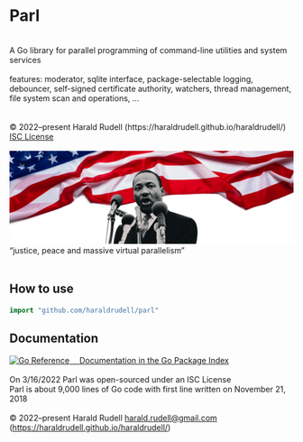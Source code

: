 # Parl

<br />
A Go library for parallel programming of command-line utilities and system services<br />
<br />
features: moderator, sqlite interface, package-selectable logging, debouncer, self-signed certificate authority, watchers, thread management, file system scan and operations, …
<br />
<br />
<br />
© 2022–present Harald Rudell <harald.rudell@gmail.com> (https://haraldrudell.github.io/haraldrudell/)<br />
<a href=./LICENSE>ISC License</a>
<br />
<br />
<img src=./assets/theflag.png>
“justice, peace and massive virtual parallelism”
<br />
<br />

## How to use
```go
import "github.com/haraldrudell/parl"
```
## Documentation

<a href="https://pkg.go.dev/github.com/haraldrudell/parl"><img src="https://pkg.go.dev/badge/github.com/haraldrudell/parl.svg" alt="Go Reference">&emsp; Documentation in the Go Package Index</a>
<br />
<br />
On 3/16/2022 Parl was open-sourced under an ISC License<br />
Parl is about 9,000 lines of Go code with first line written on November 21, 2018<br />
<br />
© 2022–present Harald Rudell <harald.rudell@gmail.com> (https://haraldrudell.github.io/haraldrudell/)
